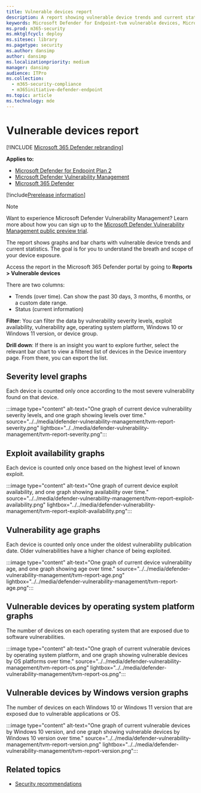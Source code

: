 ```yaml
---
title: Vulnerable devices report 
description: A report showing vulnerable device trends and current statistics so you can understand the breath and scope of your device exposure.
keywords: Microsoft Defender for Endpoint-tvm vulnerable devices, Microsoft Defender for Endpoint, tvm, reduce threat & vulnerability exposure, reduce threat and vulnerability, monitor security configuration, Microsoft Defender Vulnerability Management
ms.prod: m365-security
ms.mktglfcycl: deploy
ms.sitesec: library
ms.pagetype: security
ms.author: dansimp
author: dansimp
ms.localizationpriority: medium
manager: dansimp
audience: ITPro
ms.collection: 
  - m365-security-compliance
  - m365initiative-defender-endpoint
ms.topic: article
ms.technology: mde
---
```


# Vulnerable devices report

[!INCLUDE [Microsoft 365 Defender rebranding](../../includes/microsoft-defender.md)]

**Applies to:**

- [Microsoft Defender for Endpoint Plan 2](https://go.microsoft.com/fwlink/?linkid=2154037)
- [Microsoft Defender Vulnerability Management](index.yml)
- [Microsoft 365 Defender](https://go.microsoft.com/fwlink/?linkid=2118804)

[!include[Prerelease information](../../includes/prerelease.md)]

>[!Note]
> Want to experience Microsoft Defender Vulnerability Management? Learn more about how you can sign up to the [Microsoft Defender Vulnerability Management public preview trial](../defender-vulnerability-management/get-defender-vulnerability-management.md).

The report shows graphs and bar charts with vulnerable device trends and current statistics. The goal is for you to understand the breath and scope of your device exposure.

Access the report in the Microsoft 365 Defender portal by going to **Reports > Vulnerable devices**

There are two columns:

- Trends (over time). Can show the past 30 days, 3 months, 6 months, or a custom date range.
- Status (current information)

**Filter**: You can filter the data by vulnerability severity levels, exploit availability, vulnerability age, operating system platform, Windows 10 or Windows 11 version, or device group.

**Drill down**: If there is an insight you want to explore further, select the relevant bar chart to view a filtered list of devices in the Device inventory page. From there, you can export the list.

## Severity level graphs

Each device is counted only once according to the most severe vulnerability found on that device.

:::image type="content" alt-text="One graph of current device vulnerability severity levels, and one graph showing levels over time." source="../../media/defender-vulnerability-management/tvm-report-severity.png" lightbox="../../media/defender-vulnerability-management/tvm-report-severity.png":::

## Exploit availability graphs

Each device is counted only once based on the highest level of known exploit.

:::image type="content" alt-text="One graph of current device exploit availability, and one graph showing availability over time." source="../../media/defender-vulnerability-management/tvm-report-exploit-availability.png" lightbox="../../media/defender-vulnerability-management/tvm-report-exploit-availability.png":::

## Vulnerability age graphs

Each device is counted only once under the oldest vulnerability publication date. Older vulnerabilities have a higher chance of being exploited.

:::image type="content" alt-text="One graph of current device vulnerability age, and one graph showing age over time." source="../../media/defender-vulnerability-management/tvm-report-age.png" lightbox="../../media/defender-vulnerability-management/tvm-report-age.png":::

## Vulnerable devices by operating system platform graphs

The number of devices on each operating system that are exposed due to software vulnerabilities.

:::image type="content" alt-text="One graph of current vulnerable devices by operating system platform, and one graph showing vulnerable devices by OS platforms over time." source="../../media/defender-vulnerability-management/tvm-report-os.png" lightbox="../../media/defender-vulnerability-management/tvm-report-os.png":::

## Vulnerable devices by Windows version graphs

The number of devices on each Windows 10 or Windows 11 version that are exposed due to vulnerable applications or OS.

:::image type="content" alt-text="One graph of current vulnerable devices by Windows 10 version, and one graph showing vulnerable devices by Windows 10 version over time." source="../../media/defender-vulnerability-management/tvm-report-version.png" lightbox="../../media/defender-vulnerability-management/tvm-report-version.png":::

## Related topics

- [Security recommendations](tvm-security-recommendation.md)
